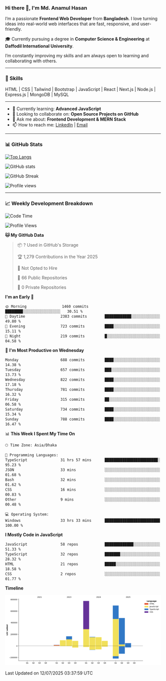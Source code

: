 ### Hi there 👋, I'm Md. Anamul Hasan

I’m a passionate **Frontend Web Developer** from **Bangladesh**. I love turning ideas into real-world web interfaces that are fast, responsive, and user-friendly.

🎓 Currently pursuing a degree in **Computer Science & Engineering** at **Daffodil International University**.

I’m constantly improving my skills and am always open to learning and collaborating with others.

---

### 🚀 Skills
HTML | CSS | Tailwind | Bootstrap | JavaScript | React | Next.js | Node.js | Express.js | MongoDB | MySQL 

---

- 🌱 Currently learning: **Advanced JavaScript**
- 👯 Looking to collaborate on: **Open Source Projects on GitHub**
- 💬 Ask me about: **Frontend Development & MERN Stack**
- 📫 How to reach me: [LinkedIn](https://www.linkedin.com/in/mdanamulhasan201) | [Email](mailto:anamulhasan3625@gmail.com)

---

### 📊 GitHub Stats

[![Top Langs](https://github-readme-stats.vercel.app/api/top-langs/?username=mdanamulhasan201&layout=compact)](https://github.com/anuraghazra/github-readme-stats)

![GitHub stats](https://github-readme-stats.vercel.app/api?username=mdanamulhasan201&show_icons=true&count_private=true&theme=tokyonight)

![GitHub Streak](https://streak-stats.demolab.com?user=mdanamulhasan201&theme=tokyonight)

![Profile views](https://gpvc.arturio.dev/mdanamulhasan201)

---

### 📈 Weekly Development Breakdown

<!--START_SECTION:waka-->
![Code Time](http://img.shields.io/badge/Code%20Time-414%20hrs%2012%20mins-blue)

![Profile Views](http://img.shields.io/badge/Profile%20Views-1-blue)

**🐱 My GitHub Data** 

> 📦 ? Used in GitHub's Storage 
 > 
> 🏆 1,279 Contributions in the Year 2025
 > 
> 🚫 Not Opted to Hire
 > 
> 📜 66 Public Repositories 
 > 
> 🔑 0 Private Repositories 
 > 
**I'm an Early 🐤** 

```text
🌞 Morning                1460 commits        ████████░░░░░░░░░░░░░░░░░   30.51 % 
🌆 Daytime                2383 commits        ████████████░░░░░░░░░░░░░   49.80 % 
🌃 Evening                723 commits         ████░░░░░░░░░░░░░░░░░░░░░   15.11 % 
🌙 Night                  219 commits         █░░░░░░░░░░░░░░░░░░░░░░░░   04.58 % 
```
📅 **I'm Most Productive on Wednesday** 

```text
Monday                   688 commits         ████░░░░░░░░░░░░░░░░░░░░░   14.38 % 
Tuesday                  657 commits         ███░░░░░░░░░░░░░░░░░░░░░░   13.73 % 
Wednesday                822 commits         ████░░░░░░░░░░░░░░░░░░░░░   17.18 % 
Thursday                 781 commits         ████░░░░░░░░░░░░░░░░░░░░░   16.32 % 
Friday                   315 commits         ██░░░░░░░░░░░░░░░░░░░░░░░   06.58 % 
Saturday                 734 commits         ████░░░░░░░░░░░░░░░░░░░░░   15.34 % 
Sunday                   788 commits         ████░░░░░░░░░░░░░░░░░░░░░   16.47 % 
```


📊 **This Week I Spent My Time On** 

```text
🕑︎ Time Zone: Asia/Dhaka

💬 Programming Languages: 
TypeScript               31 hrs 57 mins      ████████████████████████░   95.23 % 
JSON                     33 mins             ░░░░░░░░░░░░░░░░░░░░░░░░░   01.68 % 
Bash                     32 mins             ░░░░░░░░░░░░░░░░░░░░░░░░░   01.62 % 
CSS                      16 mins             ░░░░░░░░░░░░░░░░░░░░░░░░░   00.83 % 
Other                    9 mins              ░░░░░░░░░░░░░░░░░░░░░░░░░   00.48 % 

💻 Operating System: 
Windows                  33 hrs 33 mins      █████████████████████████   100.00 % 
```

**I Mostly Code in JavaScript** 

```text
JavaScript               58 repos            █████████████░░░░░░░░░░░░   51.33 % 
TypeScript               32 repos            ███████░░░░░░░░░░░░░░░░░░   28.32 % 
HTML                     21 repos            █████░░░░░░░░░░░░░░░░░░░░   18.58 % 
CSS                      2 repos             ░░░░░░░░░░░░░░░░░░░░░░░░░   01.77 % 
```



**Timeline**

![Lines of Code chart](https://raw.githubusercontent.com/mdanamulhasan201/mdanamulhasan201/main/assets/bar_graph.png)


 Last Updated on 12/07/2025 03:37:59 UTC
<!--END_SECTION:waka-->
